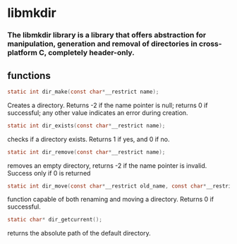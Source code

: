 # libmkdir

### The libmkdir library is a library that offers abstraction for manipulation, generation and removal of directories in cross-platform C, completely header-only.

## functions 

``` c
static int dir_make(const char*__restrict name);
```

Creates a directory. Returns -2 if the name pointer is null; returns 0 if successful; any other value indicates an error during creation.

``` c
static int dir_exists(const char*__restrict name);
```

checks if a directory exists. Returns 1 if yes, and 0 if no.

``` c
static int dir_remove(const char*__restrict name);
```

removes an empty directory, returns -2 if the name pointer is invalid. Success only if 0 is returned

``` c
static int dir_move(const char*__restrict old_name, const char*__restrict new_name);
```
function capable of both renaming and moving a directory. Returns 0 if successful.

``` c
static char* dir_getcurrent();
```

returns the absolute path of the default directory.
